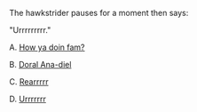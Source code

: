 The hawkstrider pauses for a moment then says:

"Urrrrrrrrr."

A. [How ya doin fam?](../error/error.md)

B. [Doral Ana-diel](../tier1/tier2/tier2.md)

C. [Rearrrrr](../tier1/tier1.md)

D. [Urrrrrrr](../error/error.md)